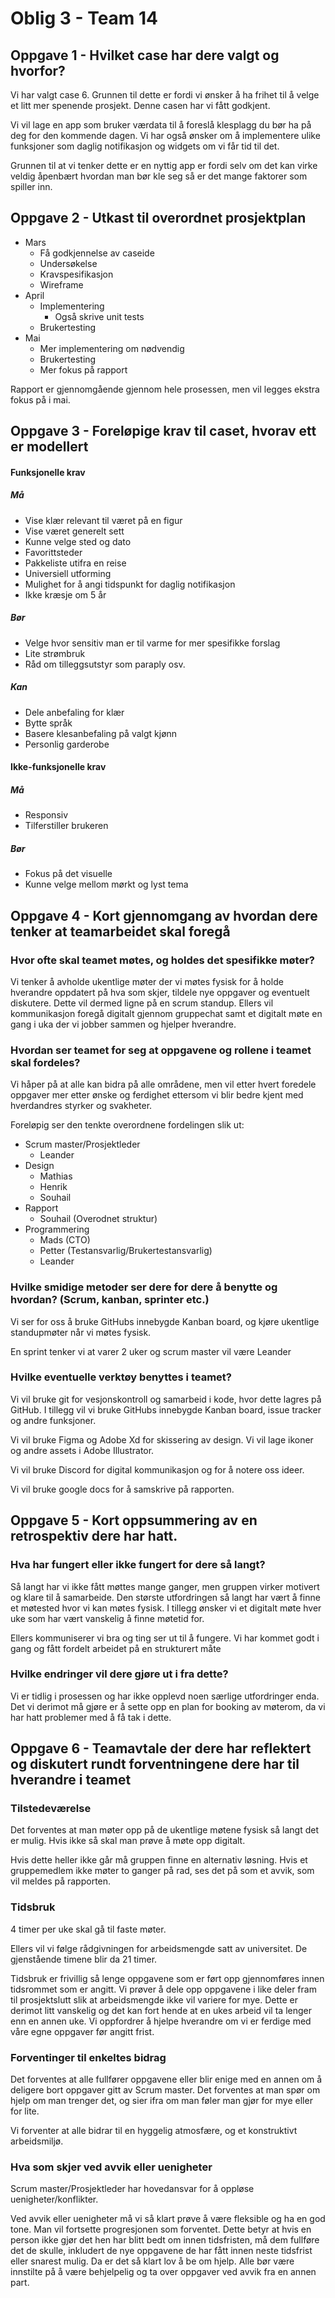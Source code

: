 # Oblig 3 - Team 14

## Oppgave 1 - Hvilket case har dere valgt og hvorfor?

Vi har valgt case 6. Grunnen til dette er fordi vi ønsker å ha frihet til å velge et litt mer spenende prosjekt. Denne casen har vi fått godkjent.

Vi vil lage en app som bruker værdata til å foreslå klesplagg du bør ha på deg for den kommende dagen. Vi har også ønsker om å implementere ulike funksjoner som daglig notifikasjon og widgets om vi får tid til det.

Grunnen til at vi tenker dette er en nyttig app er fordi selv om det kan virke veldig åpenbært hvordan man bør kle seg så er det mange faktorer som spiller inn.

## Oppgave 2 - Utkast til overordnet prosjektplan

- Mars
	- Få godkjennelse av caseide
	- Undersøkelse
	- Kravspesifikasjon
	- Wireframe
- April
	- Implementering
		- Også skrive unit tests
	- Brukertesting
- Mai
	- Mer implementering om nødvendig
	- Brukertesting
	- Mer fokus på rapport

Rapport er gjennomgående gjennom hele prosessen, men vil legges ekstra fokus på i mai.

## Oppgave 3 - Foreløpige krav til caset, hvorav ett er modellert

#### Funksjonelle krav

##### Må

- Vise klær relevant til været på en figur
- Vise været generelt sett
- Kunne velge sted og dato
- Favorittsteder
- Pakkeliste utifra en reise
- Universiell utforming
- Mulighet for å angi tidspunkt for daglig notifikasjon
- Ikke kræsje om 5 år

##### Bør

- Velge hvor sensitiv man er til varme for mer spesifikke forslag
- Lite strømbruk
- Råd om tilleggsutstyr som paraply osv.

##### Kan

- Dele anbefaling for klær
- Bytte språk
- Basere klesanbefaling på valgt kjønn
- Personlig garderobe

#### Ikke-funksjonelle krav

##### Må

- Responsiv
- Tilferstiller brukeren

##### Bør

- Fokus på det visuelle
- Kunne velge mellom mørkt og lyst tema

## Oppgave 4 - Kort gjennomgang av hvordan dere tenker at teamarbeidet skal foregå

### Hvor ofte skal teamet møtes, og holdes det spesifikke møter?

Vi tenker å avholde ukentlige møter der vi møtes fysisk for å holde hverandre oppdatert på hva som skjer, tildele nye oppgaver og eventuelt diskutere. Dette vil dermed ligne på en scrum standup. Ellers vil kommunikasjon foregå digitalt gjennom gruppechat samt et digitalt møte en gang i uka der vi jobber sammen og hjelper hverandre.

### Hvordan ser teamet for seg at oppgavene og rollene i teamet skal fordeles?

Vi håper på at alle kan bidra på alle områdene, men vil etter hvert foredele oppgaver mer etter ønske og ferdighet ettersom vi blir bedre kjent med hverdandres styrker og svakheter.

Foreløpig ser den tenkte overordnene fordelingen slik ut:

- Scrum master/Prosjektleder
	- Leander
- Design
	- Mathias
	- Henrik
	- Souhail
- Rapport
	- Souhail (Overodnet struktur)
- Programmering
	- Mads (CTO)
	- Petter (Testansvarlig/Brukertestansvarlig)
	- Leander

### Hvilke smidige metoder ser dere for dere å benytte og hvordan? (Scrum, kanban, sprinter etc.)

Vi ser for oss å bruke GitHubs innebygde Kanban board, og kjøre ukentlige standupmøter når vi møtes fysisk.

En sprint tenker vi at varer 2 uker og scrum master vil være Leander

### Hvilke eventuelle verktøy benyttes i teamet?

Vi vil bruke git for vesjonskontroll og samarbeid i kode, hvor dette lagres på GitHub. I tillegg vil vi bruke GitHubs innebygde Kanban board, issue tracker og andre funksjoner.

Vi vil bruke Figma og Adobe Xd for skissering av design. Vi vil lage ikoner og andre assets i Adobe Illustrator.

Vi vil bruke Discord for digital kommunikasjon og for å notere oss ideer.

Vi vil bruke google docs for å samskrive på rapporten.

## Oppgave 5 - Kort oppsummering av en retrospektiv dere har hatt.

### Hva har fungert eller ikke fungert for dere så langt?

Så langt har vi ikke fått møttes mange ganger, men gruppen virker motivert og klare til å samarbeide. Den største utfordringen så langt har vært å finne et møtested hvor vi kan møtes fysisk. I tillegg ønsker vi et digitalt møte hver uke som har vært vanskelig å finne møtetid for.

Ellers kommuniserer vi bra og ting ser ut til å fungere. Vi har kommet godt i gang og fått fordelt arbeidet på en strukturert måte

### Hvilke endringer vil dere gjøre ut i fra dette?

Vi er tidlig i prosessen og har ikke opplevd noen særlige utfordringer enda. Det vi derimot må gjøre er å sette opp en plan for booking av møterom, da vi har hatt problemer med å få tak i dette.

## Oppgave 6 - Teamavtale der dere har reflektert og diskutert rundt forventningene dere har til hverandre i teamet

### Tilstedeværelse

Det forventes at man møter opp på de ukentlige møtene fysisk så langt det er mulig. Hvis ikke så skal man prøve å møte opp digitalt.

Hvis dette heller ikke går må gruppen finne en alternativ løsning. Hvis et gruppemedlem ikke møter to ganger på rad, ses det på som et avvik, som vil meldes på rapporten.

### Tidsbruk

4 timer per uke skal gå til faste møter.

Ellers vil vi følge rådgivningen for arbeidsmengde satt av universitet. De gjenstående timene blir da 21 timer.

Tidsbruk er frivillig så lenge oppgavene som er ført opp gjennomføres innen tidsrommet som er angitt. Vi prøver å dele opp oppgavene i like deler fram til prosjektslutt slik at arbeidsmengde ikke vil variere for mye. Dette er derimot litt vanskelig og det kan fort hende at en ukes arbeid vil ta lenger enn en annen uke. Vi oppfordrer å hjelpe hverandre om vi er ferdige med våre egne oppgaver før angitt frist.

### Forventinger til enkeltes bidrag

Det forventes at alle fullfører oppgavene eller blir enige med en annen om å deligere bort oppgaver gitt av Scrum master. Det forventes at man spør om hjelp om man trenger det, og sier ifra om man føler man gjør for mye eller for lite.

Vi forventer at alle bidrar til en hyggelig atmosfære, og et konstruktivt arbeidsmiljø.

### Hva som skjer ved avvik eller uenigheter

Scrum master/Prosjektleder har hovedansvar for å oppløse uenigheter/konflikter.

Ved avvik eller uenigheter må vi så klart prøve å være fleksible og ha en god tone. Man vil fortsette progresjonen som forventet. Dette betyr at hvis en person ikke gjør det hen har blitt bedt om innen tidsfristen, må dem fullføre det de skulle, inkludert de nye oppgavene de har fått innen neste tidsfrist eller snarest mulig. Da er det så klart lov å be om hjelp. Alle bør være innstilte på å være behjelpelig og ta over oppgaver ved avvik fra en annen part.

